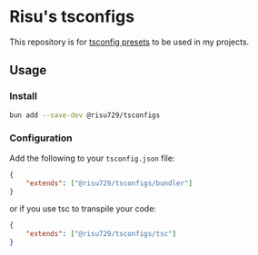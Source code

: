# Risu's tsconfigs

This repository is for [tsconfig presets](https://www.typescriptlang.org/docs/handbook/tsconfig-json.html) to be used in my projects.

## Usage

### Install

```bash
bun add --save-dev @risu729/tsconfigs
```

### Configuration

Add the following to your `tsconfig.json` file:

```json
{
	"extends": ["@risu729/tsconfigs/bundler"]
}
```

or if you use tsc to transpile your code:

```json
{
	"extends": ["@risu729/tsconfigs/tsc"]
}
```
